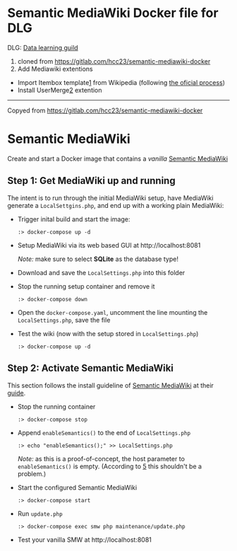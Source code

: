 # Semantic MediaWiki Docker file for DLG
DLG: [Data learning guild](https://data-learning.com/guild)

1. cloned from https://gitlab.com/hcc23/semantic-mediawiki-docker
1. Add Mediawiki extentions
  * Import Itembox template[1] from Wikipedia (following [the oficial process](https://www.mediawiki.org/wiki/Manual:Importing_Wikipedia_infoboxes_tutorial))
  * Install UserMerge[2] extention

---
Copyed from https://gitlab.com/hcc23/semantic-mediawiki-docker

# Semantic MediaWiki

Create and start a Docker image that contains a _vanilla_ [Semantic MediaWiki][3]


## Step 1: Get MediaWiki up and running

The intent is to run through the initial MediaWiki setup, have MediaWiki generate a 
`LocalSettgins.php`, and end up with a working plain MediaWiki:

* Trigger inital build and start the image: 

  ```
  :> docker-compose up -d
  ```

* Setup MediaWiki via its web based GUI at http://localhost:8081

  _Note:_ make sure to select **SQLite** as the database type!

* Download and save the `LocalSettings.php` into this folder

* Stop the running setup container and remove it

  ```
  :> docker-compose down
  ```

* Open the `docker-compose.yaml`, uncomment the line mounting the `LocalSettings.php`, save the file

* Test the wiki (now with the setup stored in `LocalSettings.php`)

  ```
  :> docker-compose up -d
  ```


## Step 2: Activate Semantic MediaWiki

This section follows the install guideline of [Semantic MediaWiki][3] at their [guide][4].

* Stop the running container

  ```
  :> docker-compose stop
  ```

* Append `enableSemantics()` to the end of `LocalSettings.php`

  ```
  :> echo "enableSemantics();" >> LocalSettings.php
  ```
  _Note:_ as this is a proof-of-concept, the host parameter to `enableSemantics()` is empty. (According
  to [5] this shouldn't be a problem.) 
  
* Start the configured Semantic MediaWiki

  ```
  :> docker-compose start
  ```

* Run `update.php`
 
  ```
  :> docker-compose exec smw php maintenance/update.php
  ```  

* Test your vanilla SMW  at http://localhost:8081

[1]: https://en.wikipedia.org/wiki/Template:Infobox
[2]: https://www.mediawiki.org/wiki/Extension:UserMerge
[3]: https://www.semantic-mediawiki.org
[4]: https://www.semantic-mediawiki.org/wiki/Help:Installation/Quick_guide
[5]: https://www.semantic-mediawiki.org/w/index.php?title=Help:EnableSemantics
